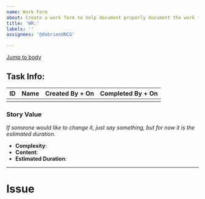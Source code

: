 ```yaml
---
name: Work Form
about: Create a work form to help document properly document the work for the project. Devin will be assigned to help fill out the form.
title: 'WR:'
labels: ''
assignees: '@dobrienUNCG'

---
```

[Jump to body](#Issue)
## Task Info:
| ID | Name | Created By + On | Completed By + On |
|:--:|:----:|:---------------:| :----------------:|
|	 |      |                 |                   |
### Story Value
*If someone would like to change it, just say something, but for now it is the estimated duration.*
  - **Complexity**:
  - **Content**:
- **Estimated Duration**:


---
# Issue

